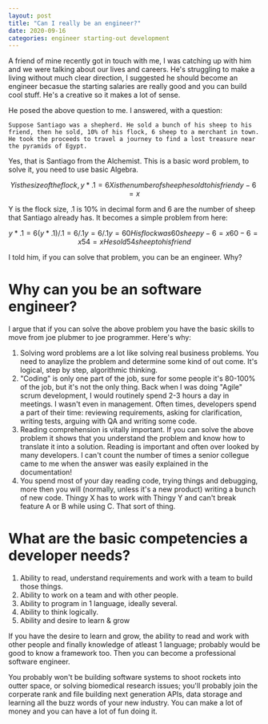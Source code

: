 ```yaml
---
layout: post
title: "Can I really be an engineer?"
date: 2020-09-16
categories: engineer starting-out development
---
```


A friend of mine recently got in touch with me, I was catching up with him and we were talking about our lives and careers. He's struggling to make a living without much clear direction, I suggested he should become an engineer becasue the starting salaries are really good and you can build cool stuff. He's a creative so it makes a lot of sense. 

He posed the above question to me. I answered, with a question: 

```
Suppose Santiago was a shepherd. He sold a bunch of his sheep to his friend, then he sold, 10% of his flock, 6 sheep to a merchant in town. He took the proceeds to travel a journey to find a lost treasure near the pyramids of Egypt.
```

Yes, that is Santiago from the Alchemist. This is a basic word problem, to solve it, you need to use basic Algebra. 


```math 
Y is the size of the flock,
y * .1 = 6

X is the number of sheep he sold to his friend
y - 6 = x 
```

Y is the flock size, .1 is 10% in decimal form and 6 are the number of sheep that Santiago already has. It becomes a simple problem from here: 

```math
y * .1 = 6
(y * .1)/.1 = 6/.1
y = 6/.1
y = 60

His flock was 60 sheep

y - 6 = x
60-6 = x
54 = x 

He sold 54 sheep to his friend
```

I told him, if you can solve that problem, you can be an engineer. Why?

# Why can you be an software engineer?

I argue that if you can solve the above problem you have the basic skills to move from joe plubmer to joe programmer. Here's why: 

1. Solving word problems are a lot like solving real business problems. You need to anaylize the problem and determine some kind of out come. It's logical, step by step, algorithmic thinking. 
2. "Coding" is only one part of the job, sure for some people it's 80-100% of the job, but it's not the only thing. Back when I was doing "Agile" scrum development, I would routinely spend 2-3 hours a day in meetings. I wasn't even in management. Often times, developers spend a part of their time: reviewing requirements, asking for clarification, writing tests, arguing with QA and writing some code. 
3. Reading comprehension is vitally important. If you can solve the above problem it shows that you understand the problem and know how to translate it into a solution. Reading is important and often over looked by many developers. I can't count the number of times a senior collegue came to me when the answer was easily explained in the documentation!
4. You spend most of your day reading code, trying things and debugging, more then you will (normally, unless it's a new product) writing a bunch of new code. Thingy X has to work with Thingy Y and can't break feature A or B while using C. That sort of thing. 


# What are the basic competencies a developer needs? 

1. Ability to read, understand requirements and work with a team to build those things. 
2. Ability to work on a team and with other people. 
3. Ability to program in 1 language, ideally several. 
4. Ability to think logically. 
5. Ability and desire to learn & grow

If you have the desire to learn and grow, the ability to read and work with other people and finally knowledge of atleast 1 language; probably would be good to know a framework too. Then you can become a professional software engineer. 

You probably won't be building software systems to shoot rockets into outter space, or solving biomedical research issues; you'll probably join the corperate rank and file building next generation APIs, data storage and learning all the buzz words of your new industry. You can make a lot of money and you can have a lot of fun doing it. 
